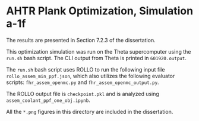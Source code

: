 # AHTR Plank Optimization, Simulation a-1f

The results are presented in Section 7.2.3 of the dissertation. 

This optimization simulation was run on the Theta supercomputer using the `run.sh` bash script. 
The CLI output from Theta is printed in `601920.output`. 

The `run.sh` bash script uses ROLLO to run the following input file `rollo_assem_min_ppf.json`, which also utilizes the following evaluator scripts:  `fhr_assem_openmc.py` and `fhr_assem_openmc_output.py`.

The ROLLO output file is `checkpoint.pkl` and is analyzed using `assem_coolant_ppf_one_obj.ipynb`.

All the `*.png` figures in this directory are included in the dissertation.  
